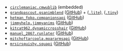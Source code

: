 * [`circlemaniac.cmwublib`](https://discord.com/channels/1129805506354085959/1129980725324681256) (embedded)
* [`grandpascout.gsanimblend`](https://discord.com/channels/1129805506354085959/1135537784543776829) ([GitHub](https://github.com/GrandpaScout/GSAnimBlend/tree/b56359131c252265902db3d7667169aa38571a7c/script/default/GSAnimBlend.lua)) + ([`.lite`](https://github.com/GrandpaScout/GSAnimBlend/tree/b56359131c252265902db3d7667169aa38571a7c/script/lite/GSAnimBlend.lua)), ([`.tiny`](https://github.com/GrandpaScout/GSAnimBlend/tree/b56359131c252265902db3d7667169aa38571a7c/script/tiny/GSAnimBlend.lua))
* [`hetman_foko.companionsapi`](https://discord.com/channels/1129805506354085959/1129904457044459590) ([GitHub](https://github.com/FokoHetman/Companions/tree/2ebdc5f89c73eb3f1c72e4359c717947e9c2ebcb/companionsapi.lua))
* [`jimmyhelp.jimmyanims`](https://discord.com/channels/1129805506354085959/1143024882041503844) ([GitHub](https://github.com/JimmyHelp/JimmyAnims/tree/8009440acc625b5ba175019e81b4bd100e1685e1/JimmyAnims.lua))
* [`kitcat962.dynamiccrosshair`](https://discord.com/channels/1129805506354085959/1130967942528503868) ([GitHub](https://github.com/KitCat962/Figura-DynamicCrosshair/tree/216da7a5dbfd6d5c802937f6c562934fe3c0050b/KattDynamicCrosshairSrc.lua))
* [`manuel_2867.runlater`](https://discord.com/channels/1129805506354085959/1130769505514176583) ([GitHub](https://github.com/Manuel-3/figura-scripts/tree/a0bac544045d6327907a27314faa56f24e0d023f/src/runLater/runLater.lua))
* [`mitchoftarcoola.moararmsapi`](https://discord.com/channels/1129805506354085959/1156117425457221632) ([GitHub](https://github.com/MitchOfTarcoola/MOARArmsAPI/tree/99611909e004e38937983766e6a0c0463b9119ed/MOARArmsAPI.lua))
* [`mrsirsquishy.squapi`](https://discord.com/channels/1129805506354085959/1135588044397879528) ([GitHub](https://github.com/MrSirSquishy/SquishyAPI/tree/36d3873ce270a47e417ff21c3b7f049f2a47b3cd/SquAPI.lua))
